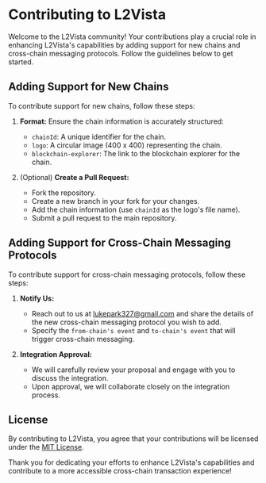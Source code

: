 # Contributing to L2Vista

Welcome to the L2Vista community! Your contributions play a crucial role in enhancing L2Vista's capabilities by adding support for new chains and cross-chain messaging protocols. Follow the guidelines below to get started.

## Adding Support for New Chains

To contribute support for new chains, follow these steps:

1. **Format:** Ensure the chain information is accurately structured:
   - `chainId`: A unique identifier for the chain.
   - `logo`: A circular image (400 x 400) representing the chain.
   - `blockchain-explorer`: The link to the blockchain explorer for the chain.

2. (Optional) **Create a Pull Request:**
   - Fork the repository.
   - Create a new branch in your fork for your changes.
   - Add the chain information (use `chainId` as the logo's file name).
   - Submit a pull request to the main repository.

## Adding Support for Cross-Chain Messaging Protocols

To contribute support for cross-chain messaging protocols, follow these steps:

1. **Notify Us:**
   - Reach out to us at [lukepark327@gmail.com](mailto:lukepark327@gmail.com) and share the details of the new cross-chain messaging protocol you wish to add.
   - Specify the `from-chain's event` and `to-chain's event` that will trigger cross-chain messaging.

2. **Integration Approval:**
   - We will carefully review your proposal and engage with you to discuss the integration.
   - Upon approval, we will collaborate closely on the integration process.

## License

By contributing to L2Vista, you agree that your contributions will be licensed under the [MIT License](LICENSE).

Thank you for dedicating your efforts to enhance L2Vista's capabilities and contribute to a more accessible cross-chain transaction experience!
